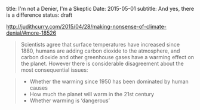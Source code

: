 title: I'm not a Denier, I'm a Skeptic
Date: 2015-05-01
subtitle: And yes, there is a difference
status: draft

http://judithcurry.com/2015/04/28/making-nonsense-of-climate-denial/#more-18526

>Scientists agree that surface temperatures have increased since 1880, humans are adding carbon dioxide to the atmosphere, and carbon dioxide and other greenhouse gases have a warming effect on the planet. However there is considerable disagreement about the most consequential issues:

>* Whether the warming since 1950 has been dominated by human causes
>* How much the planet will warm in the 21st century
>* Whether warming is ‘dangerous’

